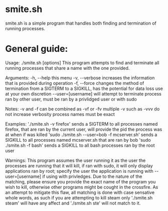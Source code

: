 # smite.sh
smite.sh is a simple program that handles both finding and termination of running processes.

# General guide:

Usage:
    ./smite.sh [options]
    This program attempts to find and terminate all running processes that share a name with the one provided.

Arguments:
    -h, --help          this menu
    -v, --verbose       increases the information that is provided during operation
    -f, --force         changes the method of termination from a SIGTERM to a SIGKILL, has the potential for data loss use at your own discretion
    --user=[username]   will attempt to terminate process ran by other user, must be ran by a privlidged user or with sudo

Notes:
    -v and -f can be combined as -vf or -fv
    multiple -v such as -vvv do not increase verbosity
    process names must be exact

Examples:
    './smite.sh -v firefox'      sends a SIGTERM to all processes named firefox, that are ran by the current user, will provide the pid the process was at when if was killed
    'sudo ./smite.sh --user=bob -f mcserver.sh' sends a SIGKILL to all processes named mcserver.sh that are ran by bob
    'sudo ./smite.sh -f bash' sends a SIGKILL to all bash processes ran by the root user

Warnings:
    This program assumes the user running it as the user the processes are running that it will kill, if ran with sudo, it will only display applications ran by root; specify the user the application is running with --user=[username] if using with privledges.
    Due to the nature of the matching, please ensure you provide the exact name of the program you wish to kill, otherwise other programs might be cought in the crossfire. As an attempt to mitigate this flaw, all matching is done with case sensative whole words, as such if you are attempting to kill steam only './smite.sh steam' will have any affect and './smite.sh ste' will not match to it.
